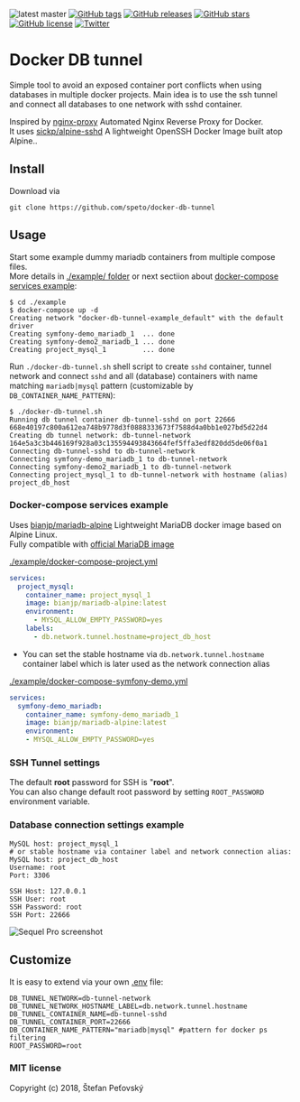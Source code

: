 ![latest master](https://img.shields.io/badge/latest-master-green.svg?style=flat)
[![GitHub tags](https://img.shields.io/github/tag/speto/docker-db-tunnel.svg)](https://github.com/speto/docker-db-tunnel/tags)
[![GitHub releases](https://img.shields.io/github/release/speto/docker-db-tunnel.svg)](https://github.com/speto/docker-db-tunnel/releases)
[![GitHub stars](https://img.shields.io/github/stars/speto/docker-db-tunnel.svg)](https://github.com/speto/docker-db-tunnel/stargazers)
[![GitHub license](https://img.shields.io/github/license/speto/docker-db-tunnel.svg)](https://github.com/speto/docker-db-tunnel/blob/master/LICENSE)
[![Twitter](https://img.shields.io/twitter/url/https/github.com/speto/docker-db-tunnel.svg?style=social)](https://twitter.com/intent/tweet?text=Avoid%20an%20exposed%20container%20port%20conflicts%20when%20using%20databases%20in%20multiple%20docker%20projects%20during%20development%20on%20localhost%20%23docker%20%23dockerDBtunnel&url=https%3A%2F%2Fgithub.com%2Fspeto%2Fdocker-db-tunnel)


# Docker DB tunnel

Simple tool to avoid an exposed container port conflicts when using databases in multiple docker projects. 
Main idea is to use the ssh tunnel and connect all databases to one network with sshd container.  


Inspired by [nginx-proxy](https://github.com/jwilder/nginx-proxy) Automated Nginx Reverse Proxy for Docker.  
It uses [sickp/alpine-sshd](https://hub.docker.com/r/sickp/alpine-sshd/) A lightweight OpenSSH Docker Image built atop Alpine..

## Install

Download via

```shell
git clone https://github.com/speto/docker-db-tunnel
```

## Usage

Start some example dummy mariadb containers from multiple compose files.  
More details in [./example/ folder](./example/) or next sectiion about [docker-compose services example](#docker-compose-services-example):

```shell
$ cd ./example
$ docker-compose up -d
Creating network "docker-db-tunnel-example_default" with the default driver
Creating symfony-demo_mariadb_1  ... done
Creating symfony-demo2_mariadb_1 ... done
Creating project_mysql_1         ... done
```

Run `./docker-db-tunnel.sh` shell script to create `sshd` container, tunnel network and connect `sshd` and all (database) containers with name matching `mariadb|mysql` pattern (customizable by `DB_CONTAINER_NAME_PATTERN`):

```shell
$ ./docker-db-tunnel.sh
Running db tunnel container db-tunnel-sshd on port 22666
668e40197c800a612ea748b9778d3f0888333673f7588d4a0bb1e027bd5d22d4
Creating db tunnel network: db-tunnel-network
164e5a3c3b446169f928a03c135594493843664fef5ffa3edf820dd5de06f0a1
Connecting db-tunnel-sshd to db-tunnel-network
Connecting symfony-demo_mariadb_1 to db-tunnel-network
Connecting symfony-demo2_mariadb_1 to db-tunnel-network
Connecting project_mysql_1 to db-tunnel-network with hostname (alias) project_db_host
```

### Docker-compose services example

Uses [bianjp/mariadb-alpine](https://hub.docker.com/r/bianjp/mariadb-alpine/) Lightweight MariaDB docker image based on Alpine Linux.  
Fully compatible with [official MariaDB image](https://hub.docker.com/_/mariadb/)

[./example/docker-compose-project.yml](./example/docker-compose-project.yml)  

```yaml
services:
  project_mysql:
    container_name: project_mysql_1
    image: bianjp/mariadb-alpine:latest
    environment:
      - MYSQL_ALLOW_EMPTY_PASSWORD=yes
    labels:
      - db.network.tunnel.hostname=project_db_host
```
- You can set the stable hostname via `db.network.tunnel.hostname` container label which is later used as the network connection alias

[./example/docker-compose-symfony-demo.yml](./example/docker-compose-symfony-demo.yml)
```yaml
services:
  symfony-demo_mariadb:
    container_name: symfony-demo_mariadb_1
    image: bianjp/mariadb-alpine:latest
    environment:
    - MYSQL_ALLOW_EMPTY_PASSWORD=yes
```

### SSH Tunnel settings

The default **root** password for SSH is "**root**".  
You can also change default root password by setting `ROOT_PASSWORD` environment variable.

### Database connection settings example

```
MySQL host: project_mysql_1
# or stable hostname via container label and network connection alias:  
MySQL host: project_db_host
Username: root
Port: 3306

SSH Host: 127.0.0.1
SSH User: root
SSH Password: root
SSH Port: 22666
```

![Sequel Pro screenshot](./docker-db-tunnel.png)

## Customize

It is easy to extend via your own [.env](.env.dist) file:

```dotenv
DB_TUNNEL_NETWORK=db-tunnel-network
DB_TUNNEL_NETWORK_HOSTNAME_LABEL=db.network.tunnel.hostname
DB_TUNNEL_CONTAINER_NAME=db-tunnel-sshd
DB_TUNNEL_CONTAINER_PORT=22666
DB_CONTAINER_NAME_PATTERN="mariadb|mysql" #pattern for docker ps filtering
ROOT_PASSWORD=root
```

### MIT license

Copyright (c) 2018, Štefan Peťovský
